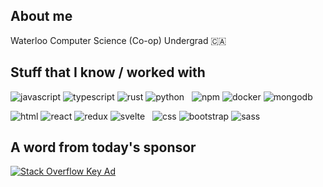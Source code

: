 ## About me

Waterloo Computer Science (Co-op) Undergrad 🇨🇦

## Stuff that I know / worked with
![javascript](https://img.shields.io/badge/-JavaScript-20232a?style=for-the-badge&logo=javascript&logoColor=f7e018)
![typescript](https://img.shields.io/badge/-TypeScript-20232a?style=for-the-badge&logo=typescript&logoColor=3178C6)
![rust](https://img.shields.io/badge/-Rust-20232a?&style=for-the-badge&logo=rust&logoColor=bbbbbb)
![python](https://img.shields.io/badge/-Python-20232a?&style=for-the-badge&logo=python&logoColor=3776AB)
&nbsp;
![npm](https://img.shields.io/badge/-NPM-20232a?style=for-the-badge&logo=npm&logoColor=CC0000)
![docker](https://img.shields.io/badge/-Docker-20232a?&style=for-the-badge&logo=docker&logoColor=2496ED)
![mongodb](https://img.shields.io/badge/-MongoDB-20232a?&style=for-the-badge&logo=mongodb&logoColor=#47A248)

![html](https://img.shields.io/badge/-HTML-20232a?style=for-the-badge&logo=html5&logoColor=E34F26)
![react](https://img.shields.io/badge/-React-20232a?style=for-the-badge&logo=react&logoColor=61DAFB)
![redux](https://img.shields.io/badge/-Redux-20232a?style=for-the-badge&logo=redux&logoColor=764ABC)
![svelte](https://img.shields.io/badge/-Svelte-20232a?style=for-the-badge&logo=svelte&logoColor=FF3E00)
&nbsp;
![css](https://img.shields.io/badge/-CSS-20232a?style=for-the-badge&logo=css3&logoColor=1572B6)
![bootstrap](https://img.shields.io/badge/-Bootstrap-20232a?style=for-the-badge&logo=bootstrap&logoColor=7952B3)
![sass](https://img.shields.io/badge/-Sass-20232a?style=for-the-badge&logo=sass&logoColor=CC6699)

## A word from today's sponsor
[![Stack Overflow Key Ad](https://i.imgur.com/YkiRIkp.gif)](https://bit.ly/thesilican-stack-overflow-keyboard-ad)
